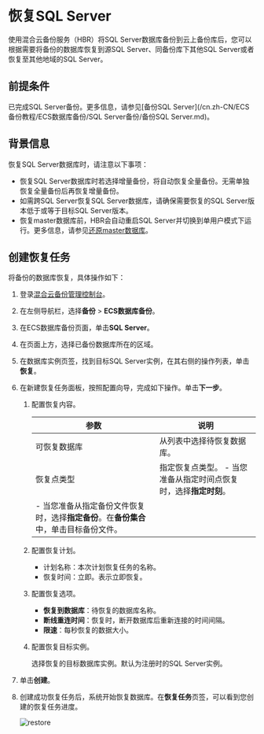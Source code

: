 # 恢复SQL Server

使用混合云备份服务（HBR）将SQL Server数据库备份到云上备份库后，您可以根据需要将备份的数据库恢复到源SQL Server、同备份库下其他SQL Server或者恢复至其他地域的SQL Server。

## 前提条件

已完成SQL Server备份。更多信息，请参见[备份SQL Server](/cn.zh-CN/ECS备份教程/ECS数据库备份/SQL Server备份/备份SQL Server.md)。

## 背景信息

恢复SQL Server数据库时，请注意以下事项：

-   恢复SQL Server数据库时若选择增量备份，将自动恢复全量备份。无需单独恢复全量备份后再恢复增量备份。
-   如需跨SQL Server恢复SQL Server数据库，请确保需要恢复的SQL Server版本低于或等于目标SQL Server版本。
-   恢复master数据库前，HBR会自动重启SQL Server并切换到单用户模式下运行。更多信息，请参见[还原master数据库](https://docs.microsoft.com/zh-cn/sql/relational-databases/backup-restore/restore-the-master-database-transact-sql?view=sql-server-2017)。

## 创建恢复任务

将备份的数据库恢复，具体操作如下：

1.  登录[混合云备份管理控制台](https://hbr.console.aliyun.com)。

2.  在左侧导航栏，选择**备份** \> **ECS数据库备份**。

3.  在ECS数据库备份页面，单击**SQL Server**。

4.  在页面上方，选择已备份数据库所在的区域。

5.  在数据库实例页签，找到目标SQL Server实例，在其右侧的操作列表，单击**恢复**。

6.  在新建恢复任务面板，按照配置向导，完成如下操作。单击**下一步**。

    1.  配置恢复内容。

        |参数|说明|
        |--|--|
        |可恢复数据库|从列表中选择待恢复数据库。|
        |恢复点类型|指定恢复点类型。        -   当您准备从指定时间点恢复时，选择**指定时刻**。
        -   当您准备从指定备份文件恢复时，选择**指定备份**。在**备份集合**中，单击目标备份文件。 |

    2.  配置恢复计划。

        -   计划名称：本次计划恢复任务的名称。
        -   恢复时间：立即。表示立即恢复。
    3.  配置恢复选项。

        -   **恢复到数据库**：待恢复的数据库名称。
        -   **断线重连时间**：恢复时，断开数据库后重新连接的时间间隔。
        -   **限速**：每秒恢复的数据大小。
    4.  配置恢复目标实例。

        选择恢复的目标数据库实例。默认为注册时的SQL Server实例。

7.  单击**创建**。

8.  创建成功恢复任务后，系统开始恢复数据库。在**恢复任务**页签，可以看到您创建的恢复任务进度。

    ![restore](https://static-aliyun-doc.oss-accelerate.aliyuncs.com/assets/img/zh-CN/8607091161/p232637.png)


